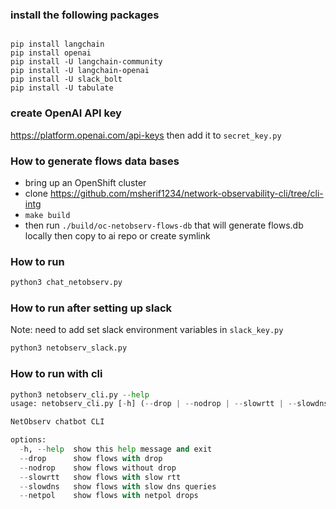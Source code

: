 

### install the following packages
```shell

pip install langchain
pip install openai
pip install -U langchain-community
pip install -U langchain-openai
pip install -U slack_bolt
pip install -U tabulate
```

### create OpenAI API key
https://platform.openai.com/api-keys
then add it to `secret_key.py`

### How to generate flows data bases
- bring up an OpenShift cluster
- clone https://github.com/msherif1234/network-observability-cli/tree/cli-intg
- `make build`
- then run `./build/oc-netobserv-flows-db`
that will generate flows.db locally then copy to ai repo or create symlink

### How to run
```python
python3 chat_netobserv.py
```

### How to run after setting up slack
Note: need to add set slack environment variables in `slack_key.py`
```python
python3 netobserv_slack.py
```

### How to run with cli
```python
python3 netobserv_cli.py --help
usage: netobserv_cli.py [-h] (--drop | --nodrop | --slowrtt | --slowdns)

NetObserv chatbot CLI

options:
  -h, --help  show this help message and exit
  --drop      show flows with drop
  --nodrop    show flows without drop
  --slowrtt   show flows with slow rtt
  --slowdns   show flows with slow dns queries
  --netpol    show flows with netpol drops
```
